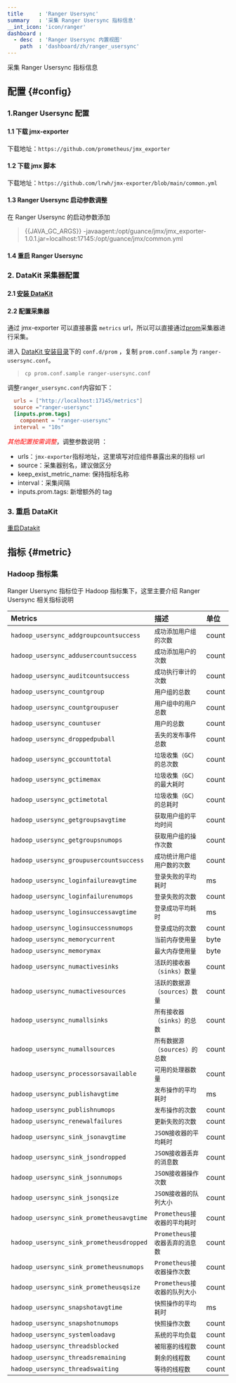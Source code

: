 ```yaml
---
title     : 'Ranger Usersync'
summary   : '采集 Ranger Usersync 指标信息'
__int_icon: 'icon/ranger'
dashboard :
  - desc  : 'Ranger Usersync 内置视图'
    path  : 'dashboard/zh/ranger_usersync'
---
```


采集 Ranger Usersync 指标信息

## 配置 {#config}

### 1.Ranger Usersync 配置

#### 1.1 下载 jmx-exporter

下载地址：`https://github.com/prometheus/jmx_exporter`

#### 1.2 下载 jmx 脚本

下载地址：`https://github.com/lrwh/jmx-exporter/blob/main/common.yml`

#### 1.3 Ranger Usersync 启动参数调整

在 Ranger Usersync 的启动参数添加

> {{JAVA_GC_ARGS}} -javaagent:/opt/guance/jmx/jmx_exporter-1.0.1.jar=localhost:17145:/opt/guance/jmx/common.yml

#### 1.4 重启 Ranger Usersync

### 2. DataKit 采集器配置

#### 2.1 [安装 DataKit](../datakit/datakit-install.md)

#### 2.2 配置采集器

通过 jmx-exporter 可以直接暴露 `metrics` url，所以可以直接通过[prom](./prom.md)采集器进行采集。

进入 [DataKit 安装目录](./datakit_dir.md)下的 `conf.d/prom` ，复制 `prom.conf.sample` 为 `ranger-usersync.conf`。

> `cp prom.conf.sample ranger-usersync.conf`

调整`ranger_usersync.conf`内容如下：

```toml
  urls = ["http://localhost:17145/metrics"]
  source ="ranger-usersync"
  [inputs.prom.tags]
    component = "ranger-usersync" 
  interval = "10s"
```

<!-- markdownlint-disable MD033 -->
<font color="red">*其他配置按需调整*</font>，调整参数说明 ：
<!-- markdownlint-enable -->

<!-- markdownlint-disable MD004 -->
- urls：`jmx-exporter`指标地址，这里填写对应组件暴露出来的指标 url
- source：采集器别名，建议做区分
- keep_exist_metric_name: 保持指标名称
- interval：采集间隔
- inputs.prom.tags: 新增额外的 tag
<!-- markdownlint-enable -->

### 3. 重启 DataKit

[重启Datakit](../datakit/datakit-service-how-to.md#manage-service)

## 指标 {#metric}

### Hadoop 指标集

Ranger Usersync 指标位于 Hadoop 指标集下，这里主要介绍 Ranger Usersync 相关指标说明

| Metrics | 描述 |单位 |
|:--------|:-----|:--|
|`hadoop_usersync_addgroupcountsuccess` |`成功添加用户组的次数` | count |
|`hadoop_usersync_addusercountsuccess` |`成功添加用户的次数` | count |
|`hadoop_usersync_auditcountsuccess` |`成功执行审计的次数` | count |
|`hadoop_usersync_countgroup` |`用户组的总数` | count |
|`hadoop_usersync_countgroupuser` |`用户组中的用户总数` | count |
|`hadoop_usersync_countuser` |`用户的总数` | count |
|`hadoop_usersync_droppedpuball` |`丢失的发布事件总数` | count |
|`hadoop_usersync_gccounttotal` |`垃圾收集（GC）的总次数` | count |
|`hadoop_usersync_gctimemax` |`垃圾收集（GC）的最大耗时` | count |
|`hadoop_usersync_gctimetotal` |`垃圾收集（GC）的总耗时` | count |
|`hadoop_usersync_getgroupsavgtime` |`获取用户组的平均时间` | count |
|`hadoop_usersync_getgroupsnumops` |`获取用户组的操作次数` | count |
|`hadoop_usersync_groupusercountsuccess` |`成功统计用户组用户数的次数` | count |
|`hadoop_usersync_loginfailureavgtime` |`登录失败的平均耗时` | ms |
|`hadoop_usersync_loginfailurenumops` |`登录失败的次数` | count |
|`hadoop_usersync_loginsuccessavgtime` |`登录成功平均耗时` | ms |
|`hadoop_usersync_loginsuccessnumops` |`登录成功的次数` | count |
|`hadoop_usersync_memorycurrent` |`当前内存使用量` | byte |
|`hadoop_usersync_memorymax` |`最大内存使用量` | byte |
|`hadoop_usersync_numactivesinks` |`活跃的接收器（sinks）数量` | count |
|`hadoop_usersync_numactivesources` |`活跃的数据源（sources）数量` | count |
|`hadoop_usersync_numallsinks` |`所有接收器（sinks）的总数` | count |
|`hadoop_usersync_numallsources` |`所有数据源（sources）的总数` | count |
|`hadoop_usersync_processorsavailable` |`可用的处理器数量` | count |
|`hadoop_usersync_publishavgtime` |`发布操作的平均耗时` | ms |
|`hadoop_usersync_publishnumops` |`发布操作的次数` | count |
|`hadoop_usersync_renewalfailures` |`更新失败的次数` | count |
|`hadoop_usersync_sink_jsonavgtime` |`JSON接收器的平均耗时` | count |
|`hadoop_usersync_sink_jsondropped` |`JSON接收器丢弃的消息数` | count |
|`hadoop_usersync_sink_jsonnumops` |`JSON接收器操作次数` | count |
|`hadoop_usersync_sink_jsonqsize` |`JSON接收器的队列大小` | count |
|`hadoop_usersync_sink_prometheusavgtime` |`Prometheus接收器的平均耗时` | count |
|`hadoop_usersync_sink_prometheusdropped` |`Prometheus接收器丢弃的消息数` | count |
|`hadoop_usersync_sink_prometheusnumops` |`Prometheus接收器操作次数` | count |
|`hadoop_usersync_sink_prometheusqsize` |`Prometheus接收器的队列大小` | count |
|`hadoop_usersync_snapshotavgtime` |`快照操作的平均耗时` | ms |
|`hadoop_usersync_snapshotnumops` |`快照操作次数` | count |
|`hadoop_usersync_systemloadavg` |`系统的平均负载` | count |
|`hadoop_usersync_threadsblocked` |`被阻塞的线程数` | count |
|`hadoop_usersync_threadsremaining` |`剩余的线程数` | count |
|`hadoop_usersync_threadswaiting` |`等待的线程数` | count |
